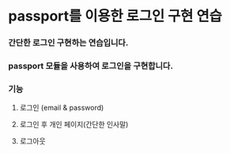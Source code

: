 passport를 이용한 로그인 구현 연습
=================================

### 간단한 로그인 구현하는 연습입니다.

### passport 모듈을 사용하여 로그인을 구현합니다.

### 기능
1. 로그인 (email & password)

2. 로그인 후 개인 페이지(간단한 인사말)

3. 로그아웃